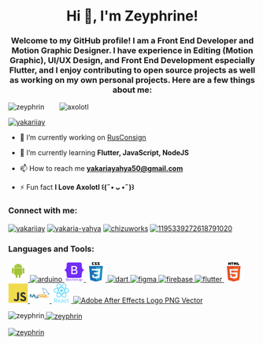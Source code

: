 <h1 align="center">Hi 👋, I'm Zeyphrine!</h1>
<h3 align="center">Welcome to my GitHub profile! I am a Front End Developer and Motion Graphic Designer. I have experience in Editing (Motion Graphic), UI/UX Design, and Front End Development especially Flutter, and I enjoy contributing to open source projects as well as working on my own personal projects. Here are a few things about me:</h3>

<img align="right" alt="axolotl" width="400" src="https://i.pinimg.com/originals/32/ae/a4/32aea487a264ee97297f5213e1535333.gif">

<p align="left"> <img src="https://komarev.com/ghpvc/?username=zeyphrin&label=Profile%20views&color=0e75b6&style=flat" alt="zeyphrin" /> </p>

<p align="left"> <a href="https://twitter.com/yakariiay" target="blank"><img src="https://img.shields.io/twitter/follow/yakariiay?logo=twitter&style=for-the-badge" alt="yakariiay" /></a> </p>

- 🔭 I’m currently working on [RusConsign](https://github.com/AufaNajid/RusConsign)

- 🌱 I’m currently learning **Flutter, JavaScript, NodeJS**

- 📫 How to reach me **yakariayahya50@gmail.com**

- ⚡ Fun fact **I Love Axolotl ꒰(˶• ᴗ •˶)꒱**

<h3 align="left">Connect with me:</h3>
<p align="left">
<a href="https://twitter.com/yakariiay" target="blank"><img align="center" src="https://raw.githubusercontent.com/rahuldkjain/github-profile-readme-generator/master/src/images/icons/Social/twitter.svg" alt="yakariiay" height="30" width="40" /></a>
<a href="https://linkedin.com/in/yakaria-yahya" target="blank"><img align="center" src="https://raw.githubusercontent.com/rahuldkjain/github-profile-readme-generator/master/src/images/icons/Social/linked-in-alt.svg" alt="yakaria-yahya" height="30" width="40" /></a>
<a href="https://www.instagram.com/chizuworks/" target="blank"><img align="center" src="https://raw.githubusercontent.com/rahuldkjain/github-profile-readme-generator/master/src/images/icons/Social/instagram.svg" alt="chizuworks" height="30" width="40" /></a>
<a href="[discordapp.com/users/1195339272618791020](https://discord.gg/APpQXudRME)" target="blank"><img align="center" src="https://raw.githubusercontent.com/rahuldkjain/github-profile-readme-generator/master/src/images/icons/Social/discord.svg" alt="1195339272618791020" height="30" width="40" /></a>
</p>

<h3 align="left">Languages and Tools:</h3>
<p align="left"> <a href="https://developer.android.com" target="_blank" rel="noreferrer"> <img src="https://raw.githubusercontent.com/devicons/devicon/master/icons/android/android-original-wordmark.svg" alt="android" width="40" height="40"/> </a> <a href="https://www.arduino.cc/" target="_blank" rel="noreferrer"> <img src="https://cdn.worldvectorlogo.com/logos/arduino-1.svg" alt="arduino" width="40" height="40"/> </a> <a href="https://getbootstrap.com" target="_blank" rel="noreferrer"> <img src="https://raw.githubusercontent.com/devicons/devicon/master/icons/bootstrap/bootstrap-plain-wordmark.svg" alt="bootstrap" width="40" height="40"/> </a> <a href="https://www.w3schools.com/css/" target="_blank" rel="noreferrer"> <img src="https://raw.githubusercontent.com/devicons/devicon/master/icons/css3/css3-original-wordmark.svg" alt="css3" width="40" height="40"/> </a> <a href="https://dart.dev" target="_blank" rel="noreferrer"> <img src="https://www.vectorlogo.zone/logos/dartlang/dartlang-icon.svg" alt="dart" width="40" height="40"/> </a> <a href="https://www.figma.com/" target="_blank" rel="noreferrer"> <img src="https://www.vectorlogo.zone/logos/figma/figma-icon.svg" alt="figma" width="40" height="40"/> </a> <a href="https://firebase.google.com/" target="_blank" rel="noreferrer"> <img src="https://www.vectorlogo.zone/logos/firebase/firebase-icon.svg" alt="firebase" width="40" height="40"/> </a> <a href="https://flutter.dev" target="_blank" rel="noreferrer"> <img src="https://www.vectorlogo.zone/logos/flutterio/flutterio-icon.svg" alt="flutter" width="40" height="40"/> </a> <a href="https://www.w3.org/html/" target="_blank" rel="noreferrer"> <img src="https://raw.githubusercontent.com/devicons/devicon/master/icons/html5/html5-original-wordmark.svg" alt="html5" width="40" height="40"/> </a> <a href="https://developer.mozilla.org/en-US/docs/Web/JavaScript" target="_blank" rel="noreferrer"> <img src="https://raw.githubusercontent.com/devicons/devicon/master/icons/javascript/javascript-original.svg" alt="javascript" width="40" height="40"/> </a> <a href="https://www.mysql.com/" target="_blank" rel="noreferrer"> <img src="https://raw.githubusercontent.com/devicons/devicon/master/icons/mysql/mysql-original-wordmark.svg" alt="mysql" width="40" height="40"/> </a> <a href="https://reactjs.org/" target="_blank" rel="noreferrer"> <img src="https://raw.githubusercontent.com/devicons/devicon/master/icons/react/react-original-wordmark.svg" alt="react" width="40" height="40"/> </a><a href="https://logowik.com/adobe-after-effects-logo-vector-56636.html"><img <img src="https://seeklogo.com/images/A/adobe-after-effects-logo-960B473FE4-seeklogo.com.png" alt="Adobe After Effects Logo PNG Vector" width="40" height="40" >

<p><img align="left" src="https://github-readme-stats.vercel.app/api/top-langs?username=zeyphrin&show_icons=true&locale=en&layout=compact" alt="zeyphrin" /></p>

<p>&nbsp;<img align="center" src="https://github-readme-stats.vercel.app/api?username=zeyphrin&show_icons=true&locale=en" alt="zeyphrin" /></p>

<p><img align="center" src="https://github-readme-streak-stats.herokuapp.com/?user=zeyphrin&" alt="zeyphrin" /></p>
